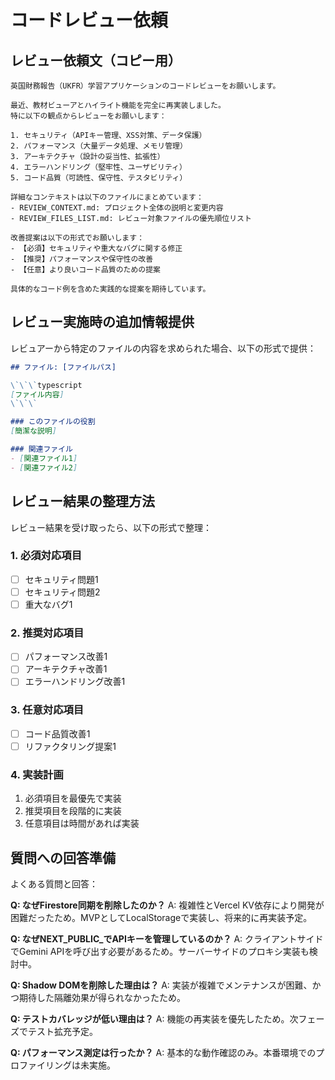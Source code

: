 # コードレビュー依頼

## レビュー依頼文（コピー用）

```
英国財務報告（UKFR）学習アプリケーションのコードレビューをお願いします。

最近、教材ビューアとハイライト機能を完全に再実装しました。
特に以下の観点からレビューをお願いします：

1. セキュリティ（APIキー管理、XSS対策、データ保護）
2. パフォーマンス（大量データ処理、メモリ管理）
3. アーキテクチャ（設計の妥当性、拡張性）
4. エラーハンドリング（堅牢性、ユーザビリティ）
5. コード品質（可読性、保守性、テスタビリティ）

詳細なコンテキストは以下のファイルにまとめています：
- REVIEW_CONTEXT.md: プロジェクト全体の説明と変更内容
- REVIEW_FILES_LIST.md: レビュー対象ファイルの優先順位リスト

改善提案は以下の形式でお願いします：
- 【必須】セキュリティや重大なバグに関する修正
- 【推奨】パフォーマンスや保守性の改善
- 【任意】より良いコード品質のための提案

具体的なコード例を含めた実践的な提案を期待しています。
```

## レビュー実施時の追加情報提供

レビュアーから特定のファイルの内容を求められた場合、以下の形式で提供：

```markdown
## ファイル: [ファイルパス]

\`\`\`typescript
[ファイル内容]
\`\`\`

### このファイルの役割
[簡潔な説明]

### 関連ファイル
- [関連ファイル1]
- [関連ファイル2]
```

## レビュー結果の整理方法

レビュー結果を受け取ったら、以下の形式で整理：

### 1. 必須対応項目
- [ ] セキュリティ問題1
- [ ] セキュリティ問題2
- [ ] 重大なバグ1

### 2. 推奨対応項目
- [ ] パフォーマンス改善1
- [ ] アーキテクチャ改善1
- [ ] エラーハンドリング改善1

### 3. 任意対応項目
- [ ] コード品質改善1
- [ ] リファクタリング提案1

### 4. 実装計画
1. 必須項目を最優先で実装
2. 推奨項目を段階的に実装
3. 任意項目は時間があれば実装

## 質問への回答準備

よくある質問と回答：

**Q: なぜFirestore同期を削除したのか？**
A: 複雑性とVercel KV依存により開発が困難だったため。MVPとしてLocalStorageで実装し、将来的に再実装予定。

**Q: なぜNEXT_PUBLIC_でAPIキーを管理しているのか？**
A: クライアントサイドでGemini APIを呼び出す必要があるため。サーバーサイドのプロキシ実装も検討中。

**Q: Shadow DOMを削除した理由は？**
A: 実装が複雑でメンテナンスが困難、かつ期待した隔離効果が得られなかったため。

**Q: テストカバレッジが低い理由は？**
A: 機能の再実装を優先したため。次フェーズでテスト拡充予定。

**Q: パフォーマンス測定は行ったか？**
A: 基本的な動作確認のみ。本番環境でのプロファイリングは未実施。